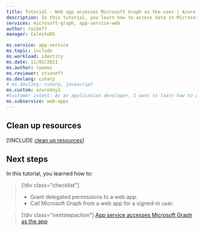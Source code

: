 ```yaml
---
title: Tutorial - Web app accesses Microsoft Graph as the user | Azure
description: In this tutorial, you learn how to access data in Microsoft Graph for a signed-in user.
services: microsoft-graph, app-service-web
author: rwike77
manager: CelesteDG

ms.service: app-service
ms.topic: include
ms.workload: identity
ms.date: 11/02/2021
ms.author: ryanwi
ms.reviewer: stsoneff
ms.devlang: csharp
# ms.devlang: csharp, javascript
ms.custom: azureday1
#Customer intent: As an application developer, I want to learn how to access data in Microsoft Graph for a signed-in user.
ms.subservice: web-apps
---
```

## Clean up resources

[!INCLUDE [clean up resources](../scenario-secure-app-clean-up-resources.md)]

## Next steps

In this tutorial, you learned how to:

> [!div class="checklist"]
>
> * Grant delegated permissions to a web app.
> * Call Microsoft Graph from a web app for a signed-in user.

> [!div class="nextstepaction"]
> [App service accesses Microsoft Graph as the app](../../scenario-secure-app-access-microsoft-graph-as-app.md)
